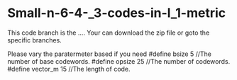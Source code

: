 # Small-n-6-4-_3-codes-in-l_1-metric
This code branch is the ....
Your can download the zip file or goto the specific branches.


Please vary the paratermeter based if you need
#define bsize 5      //The number of base codewords.
#define opsize 25     //The number of codewords.
#define vector_m  15  //The length of code.
